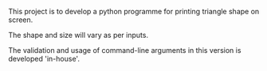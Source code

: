 This project is to develop a python programme for printing triangle shape on screen. 

The shape and size will vary as per inputs. 

The validation and usage of command-line arguments in this version is developed 'in-house'. 

